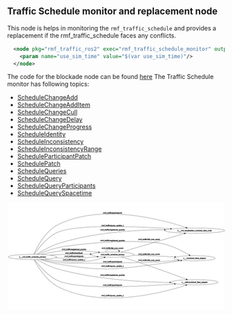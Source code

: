 ## Traffic Schedule monitor and replacement node

This node is helps in monitoring the `rmf_traffic_schedule` and provides a replacement if the rmf_traffic_schedule faces any conflicts.

```xml
  <node pkg="rmf_traffic_ros2" exec="rmf_traffic_schedule_monitor" output="both" name="rmf_traffic_schedule_backup">
    <param name="use_sim_time" value="$(var use_sim_time)"/>
  </node>
```

The code for the blockade node can be found [here](https://github.com/open-rmf/rmf_ros2/blob/main/rmf_traffic_ros2/src/rmf_traffic_schedule_monitor/main.cpp)
The Traffic Schedule monitor has following topics:

- [ScheduleChangeAdd](https://github.com/open-rmf/rmf_internal_msgs/blob/main/rmf_traffic_msgs/msg/ScheduleChangeAdd.msg)
- [ScheduleChangeAddItem](https://github.com/open-rmf/rmf_internal_msgs/blob/main/rmf_traffic_msgs/msg/ScheduleChangeAddItem.msg)
- [ScheduleChangeCull](https://github.com/open-rmf/rmf_internal_msgs/blob/main/rmf_traffic_msgs/msg/ScheduleChangeCull.msg)
- [ScheduleChangeDelay](https://github.com/open-rmf/rmf_internal_msgs/blob/main/rmf_traffic_msgs/msg/ScheduleChangeDelay.msg)
- [ScheduleChangeProgress](https://github.com/open-rmf/rmf_internal_msgs/blob/main/rmf_traffic_msgs/msg/ScheduleChangeProgress.msg)
- [ScheduleIdentity](https://github.com/open-rmf/rmf_internal_msgs/blob/main/rmf_traffic_msgs/msg/ScheduleIdentity.msg)
- [ScheduleInconsistency](https://github.com/open-rmf/rmf_internal_msgs/blob/main/rmf_traffic_msgs/msg/ScheduleInconsistency.msg)
- [ScheduleInconsistencyRange](https://github.com/open-rmf/rmf_internal_msgs/blob/main/rmf_traffic_msgs/msg/ScheduleInconsistencyRange.msg)
- [ScheduleParticipantPatch](https://github.com/open-rmf/rmf_internal_msgs/blob/main/rmf_traffic_msgs/msg/ScheduleParticipantPatch.msg)
- [SchedulePatch](https://github.com/open-rmf/rmf_internal_msgs/blob/main/rmf_traffic_msgs/msg/SchedulePatch.msg)
- [ScheduleQueries](https://github.com/open-rmf/rmf_internal_msgs/blob/main/rmf_traffic_msgs/msg/ScheduleQueries.msg)
- [ScheduleQuery](https://github.com/open-rmf/rmf_internal_msgs/blob/main/rmf_traffic_msgs/msg/ScheduleQuery.msg)
- [ScheduleQueryParticipants](https://github.com/open-rmf/rmf_internal_msgs/blob/main/rmf_traffic_msgs/msg/ScheduleQueryParticipants.msg)
- [ScheduleQuerySpacetime](https://github.com/open-rmf/rmf_internal_msgs/blob/main/rmf_traffic_msgs/msg/ScheduleQuerySpacetime.msg)

![Traffic Schedule](./images/trafficmonitor_rosgraph.png)
